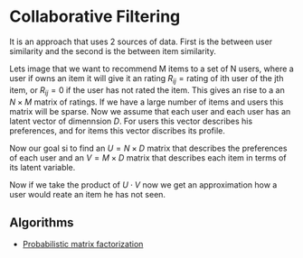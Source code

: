 # Collaborative Filtering
It is an approach that uses 2 sources of data. First is the between user similarity and the second is the between item similarity.

Lets image that we want to recommend M items to a set of N users, where a user if owns an item it will give it an rating $R_{ij} = \text{rating of ith user of the jth item}$, or $R_{ij} = 0$ if the user has not rated the item. This gives an rise to a an $N \times M$ matrix of ratings. If we have a large number of items and users this matrix will be sparse. Now we assume that each user and each user has an latent vector of dimennsion $D$. For users this vector describes his preferences, and for items this vector discribes its profile.

Now our goal si to find an $U = N \times D$ matrix that describes the preferences of each user and an $V = M \times D$ matrix that describes each item in terms of its latent variable. 

Now if we take the product of $U \cdot V$ now we get an approximation how a user would reate an item he has not seen. 

## Algorithms

* [Probabilistic matrix factorization](probabilistic_matrix_factorization.md)